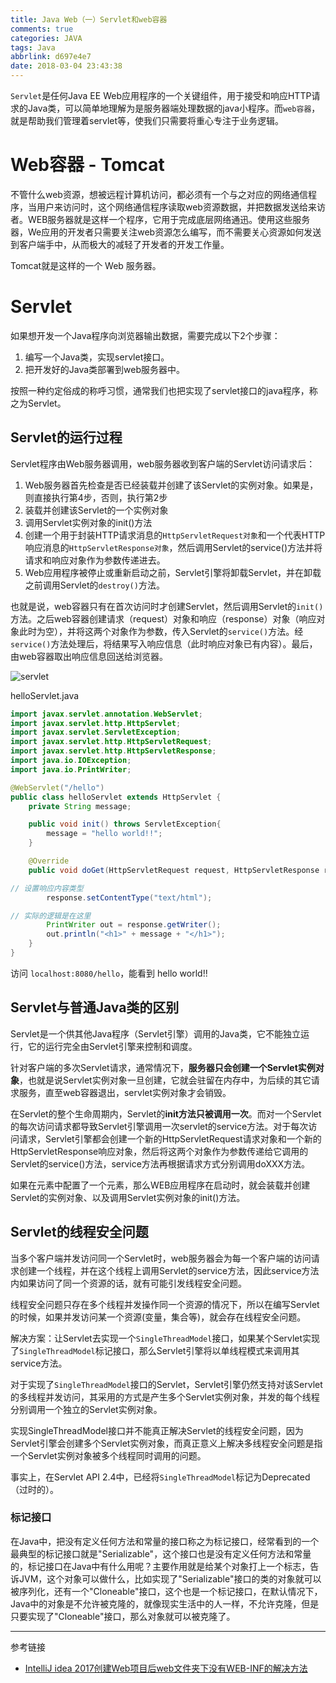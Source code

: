 ```yaml
---
title: Java Web（一）Servlet和web容器
comments: true
categories: JAVA
tags: Java
abbrlink: d697e4e7
date: 2018-03-04 23:43:38
---
```



`Servlet`是任何Java EE Web应用程序的一个关键组件，用于接受和响应HTTP请求的Java类，可以简单地理解为是服务器端处理数据的java小程序。而`web容器`，就是帮助我们管理着servlet等，使我们只需要将重心专注于业务逻辑。

<!-- more -->

# Web容器 - Tomcat

不管什么web资源，想被远程计算机访问，都必须有一个与之对应的网络通信程序，当用户来访问时，这个网络通信程序读取web资源数据，并把数据发送给来访者。WEB服务器就是这样一个程序，它用于完成底层网络通迅。使用这些服务器，We应用的开发者只需要关注web资源怎么编写，而不需要关心资源如何发送到客户端手中，从而极大的减轻了开发者的开发工作量。

Tomcat就是这样的一个 Web 服务器。

# Servlet

如果想开发一个Java程序向浏览器输出数据，需要完成以下2个步骤：
1. 编写一个Java类，实现servlet接口。
2. 把开发好的Java类部署到web服务器中。

按照一种约定俗成的称呼习惯，通常我们也把实现了servlet接口的java程序，称之为Servlet。

## Servlet的运行过程

Servlet程序由Web服务器调用，web服务器收到客户端的Servlet访问请求后：
1. Web服务器首先检查是否已经装载并创建了该Servlet的实例对象。如果是，则直接执行第4步，否则，执行第2步
2. 装载并创建该Servlet的一个实例对象
3. 调用Servlet实例对象的init()方法
4. 创建一个用于封装HTTP请求消息的`HttpServletRequest对象`和一个代表HTTP响应消息的`HttpServletResponse对象`，然后调用Servlet的service()方法并将请求和响应对象作为参数传递进去。
5. Web应用程序被停止或重新启动之前，Servlet引擎将卸载Servlet，并在卸载之前调用Servlet的`destroy()`方法。

也就是说，web容器只有在首次访问时才创建Servlet，然后调用Servlet的`init()`方法。之后web容器创建请求（request）对象和响应（response）对象（响应对象此时为空），并将这两个对象作为参数，传入Servlet的`service()`方法。经`service()`方法处理后，将结果写入响应信息（此时响应对象已有内容）。最后，由web容器取出响应信息回送给浏览器。

![servlet](../../../../images/Webapp/Servlet.png)

helloServlet.java
```java
import javax.servlet.annotation.WebServlet;
import javax.servlet.http.HttpServlet;
import javax.servlet.ServletException;
import javax.servlet.http.HttpServletRequest;
import javax.servlet.http.HttpServletResponse;
import java.io.IOException;
import java.io.PrintWriter;

@WebServlet("/hello")
public class helloServlet extends HttpServlet {
    private String message;

    public void init() throws ServletException{
        message = "hello world!!";
    }

    @Override
    public void doGet(HttpServletRequest request, HttpServletResponse response) throws IOException {

// 设置响应内容类型
        response.setContentType("text/html");

// 实际的逻辑是在这里
        PrintWriter out = response.getWriter();
        out.println("<h1>" + message + "</h1>");
    }
}
```

访问 `localhost:8080/hello`，能看到 hello world!!

## Servlet与普通Java类的区别　

Servlet是一个供其他Java程序（Servlet引擎）调用的Java类，它不能独立运行，它的运行完全由Servlet引擎来控制和调度。

针对客户端的多次Servlet请求，通常情况下，**服务器只会创建一个Servlet实例对象**，也就是说Servlet实例对象一旦创建，它就会驻留在内存中，为后续的其它请求服务，直至web容器退出，servlet实例对象才会销毁。

在Servlet的整个生命周期内，Servlet的**init方法只被调用一次**。而对一个Servlet的每次访问请求都导致Servlet引擎调用一次servlet的service方法。对于每次访问请求，Servlet引擎都会创建一个新的HttpServletRequest请求对象和一个新的HttpServletResponse响应对象，然后将这两个对象作为参数传递给它调用的Servlet的service()方法，service方法再根据请求方式分别调用doXXX方法。

如果在<servlet>元素中配置了一个<load-on-startup>元素，那么WEB应用程序在启动时，就会装载并创建Servlet的实例对象、以及调用Servlet实例对象的init()方法。

## Servlet的线程安全问题

当多个客户端并发访问同一个Servlet时，web服务器会为每一个客户端的访问请求创建一个线程，并在这个线程上调用Servlet的service方法，因此service方法内如果访问了同一个资源的话，就有可能引发线程安全问题。

线程安全问题只存在多个线程并发操作同一个资源的情况下，所以在编写Servlet的时候，如果并发访问某一个资源(变量，集合等)，就会存在线程安全问题。

解决方案：让Servlet去实现一个`SingleThreadModel`接口，如果某个Servlet实现了`SingleThreadModel`标记接口，那么Servlet引擎将以单线程模式来调用其service方法。

对于实现了`SingleThreadModel`接口的Servlet，Servlet引擎仍然支持对该Servlet的多线程并发访问，其采用的方式是产生多个Servlet实例对象，并发的每个线程分别调用一个独立的Servlet实例对象。

实现SingleThreadModel接口并不能真正解决Servlet的线程安全问题，因为Servlet引擎会创建多个Servlet实例对象，而真正意义上解决多线程安全问题是指一个Servlet实例对象被多个线程同时调用的问题。

事实上，在Servlet API 2.4中，已经将`SingleThreadModel`标记为Deprecated（过时的）。  

### 标记接口

在Java中，把没有定义任何方法和常量的接口称之为标记接口，经常看到的一个最典型的标记接口就是"Serializable"，这个接口也是没有定义任何方法和常量的，标记接口在Java中有什么用呢？主要作用就是给某个对象打上一个标志，告诉JVM，这个对象可以做什么，比如实现了"Serializable"接口的类的对象就可以被序列化，还有一个"Cloneable"接口，这个也是一个标记接口，在默认情况下，Java中的对象是不允许被克隆的，就像现实生活中的人一样，不允许克隆，但是只要实现了"Cloneable"接口，那么对象就可以被克隆了。




---

参考链接

* [IntelliJ idea 2017创建Web项目后web文件夹下没有WEB-INF的解决方法](http://blog.csdn.net/xwx617/article/details/79269939)
